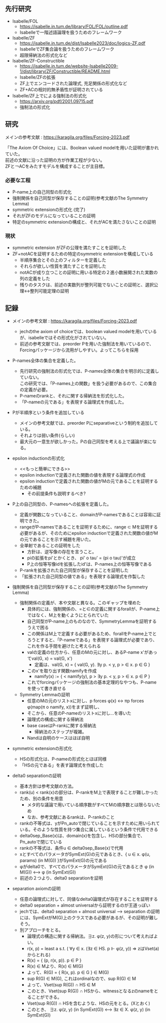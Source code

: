 
## 先行研究   
- Isabelle/FOL 
    - https://isabelle.in.tum.de/library/FOL/FOL/outline.pdf
    - Isabelleで一階述語論理を扱うためのフレームワーク
- Isabelle/ZF 
    - https://isabelle.in.tum.de/dist/Isabelle2023/doc/logics-ZF.pdf
    - IsabelleでZF集合論を扱うためのフレームワーク
    - 超限帰納法の形式化など
- Isabelle/ZF-Constructible
    - https://isabelle.in.tum.de/website-Isabelle2009-1/dist/library/ZF/Constructible/README.html
    - Isabelle/ZFの拡張
    - ZF上でエンコードされた論理式, 充足関係の形式化など
    - ZF+ACの相対的無矛盾性が証明されている
- Isabelle/ZF上でによる強制法の形式化
    - https://arxiv.org/pdf/2001.09715.pdf 
    - 強制法の形式化

## 研究

メインの参考文献 : https://karagila.org/files/Forcing-2023.pdf

「The Axiom Of Choice」には、Boolean valued modelを用いた証明が書かれていた。  
前述の文献に沿った証明の方が作業工程が少ない。  
ZFと￢ACをみたすモデルを構成することが主目標。

### 必要な工程

- P-name上の自己同型の形式化
- 強制関係を自己同型が保存することの証明(参考文献のThe Symmetry Lemma)
- symmetric extensionの形式化 (完了)
- それがZFのモデルになっていることの証明
- 特定のsymmetric extensionの構成と、それがACを満たさないことの証明


### 現状
- symmetric extension がZFの公理を満たすことを証明した
- ZF+notACを証明するための特定のsymmetric extensionを構成している
  - 半順序集合とその上のフィルターを定義した
  - それらが欲しい性質を満たすことを証明した
  - notACが成り立つことの証明に用いる特定の２進小数展開された実数の列の定義をした
  - 残りのタスクは、前述の実数列が整列可能でないことの証明と、選択公理<->整列可能定理の証明


## 記録

- メインの参考文献 : https://karagila.org/files/Forcing-2023.pdf
  - jechのthe axiom of choiceでは、boolean valued modelを用いているが、isabelleではその形式化がされていない。
  - 前述の参考文献では、preorder Pを用いた強制法を用いているので、Forcingパッケージから流用がしやすい。よってこちらを採用

- P-names全体の集合を定義した。
  - 先行研究の強制法の形式化では、P-names全体の集合を明示的に定義していない。  
    この研究では、「P-names上の関数」を扱う必要があるので、この集合の定義が必要。
  - P-nameのrankと、それに関する帰納法を形式化した。
  - 「P-nameの元である」を表現する論理式を作成した。
  
- Pが半順序という条件を追加している
  - メインの参考文献では、preorder Pにseparativeという制約を追加している。
  - それよりは弱い条件(らしい)
  - 最大元の一意生が欲しかった。Pの自己同型を考える上で議論が楽になる。

- epsilon inductionの形式化
  - <<もっと簡単にできる>>
  - epsilon inductionで定義された関数の値を表現する論理式の作成
  - epsilon inductionで定義された関数の値がMの元であることを証明するための補題
    - その前提条件も説明するべき?

- P上の自己同型の、P-namesへの拡張を定義した。
  - 定義が関数になっていること、domainがP-namesであることは容易に証明できた。
  - rangeがP-namesであることを証明するために、range ⊂ Mを証明する必要があるが、そのためにepsilon inductionで定義された関数の値がMの元であることを示す補題を用いた。
  - 全単射であることの証明をした
    - 方針は、逆写像の存在を言うこと。
    - piの拡張をpi'とかくとき、 pi' o tau' = (pi o tau)'が成立
    - P上の恒等写像idを拡張したid'は、P-names上の恒等写像である
  - P-rankを拡張された自己同型が保存することを証明した
  - 「拡張された自己同型の値である」を表現する論理式を作製した
  
- 強制関係を自己同型が保存することの証明(参考文献のThe Symmetry Lemma)
  - 強制関係の定義が、本や文献と異なる。このギャップを埋めた
    - 具体的には、強制関係の、=と∈の定義に関するforallが、P-name上ではなく、M上を動くようにとられていた
    - 自己同型がP-name上のものなので、SymmetryLemmaを証明するうえで困る
    - この関係はM上で定義する必要があるため、forallをP-name上でとろうとすると、「P-nameである」を表現する論理式が必要であり、これを作る手間を避けたと考えられる
    - valの定義の仕方から、任意のMの元に対し、あるP-name x'があってval(G, x) = val(G, x')
      - 定義は、val(G, x) = { val(G, y). ∃y p. < y, p > ∈ x. p ∈ G }
    - このx'を取り出す関数namifyを作成
      - namify(x) := { < namify(y), p > ∃y p. < y, p > ∈ x. p ∈ P }
    - これでforcingパッケージの強制法の基本定理的なやつも、P-nameを使って書き直せる
  - Symmetry Lemmaの証明 
    - 任意のMの元のリストxに対し、p forces φ(x) <-> πp forces φ(map(π o namify, x))をまず証明し、
    - そこから、任意のP-nameのリストxに対し...を導いた
    - 論理式の構成に関する帰納法
    - base caseはP-rankに関する帰納法
      - 帰納法のステップが複雑。
    - Nandは自明のケースはほぼ自明

- symmetric extensionの形式化
  - HSの形式化は、P-nameの形式化とほぼ同様
  - 「HSの元である」を表す論理式を作成した

- delta0 separationの証明
  - 基本方針は参考文献の方法。
  - rank(u) < rank(x)の部分は、P-rankをM上で表現することが難しかったため、別の条件を用意
    - メタ的な議論で用いている順序数がすべてMの順序数とは限らないため
    - なお、参考文献にあるrankは、P-rankのこと
  - rankの不等式は、yがPn_autoで閉じていることを示すために用いられている。そのような性質を持つ集合に属しているという条件で代用できる
  - delta0sep_Base(x)は、domain(x)を包含し、HSの部分集合で、Pn_autoで閉じている
  - rankの不等式は、条件u ∈ delta0sep_Base(x)で代用
  - xとすべてのパラメータがSymExt(G)の元であるとき、{ u ∈ x. φ(u, params) (in M(G)) }がSymExt(G)の元である
  - φがdelta0で、すべてのパラメータがSymExt(G)の元であるとき φ (in M(G)) <--> φ (in SymExt(G))
  - 前述の２つより、delta0 separationを証明

- separation axiomの証明 
  - 任意の論理式に対して、同値なdelta0論理式が存在することを証明する
  - delta0 separation + almost universalから証明するのが王道っぽい
  - jechでは、delta0 separation + almost universal --> separation の証明には、SymExtがM(G)上のクラスである必要があるが、その証明が難しそう。
  - 別アプローチをとる。
    - 論理式の構造に関する帰納法。∃z. φ(z, y)の形について考えればよい。
    - r(x, p) = least a s.t. ( ∀y ∈ x. (∃z ∈ HS. p ⊩ φ(z, y)) ⇒ zはVset(a)からとれる) 
    - R(x) = { (p, r(x, p)). p ∈ P }
    - R(x) ∈ Mより、R(x) ∈ M(G)
    - よって、R(G) = { R(x, p). p ∈ G } ∈ M(G)
    - sup R(G) ∈ M(G), これはordinalなので、sup R(G) ∈ M
    - よって、Vset(sup R(G)) ∩ HS ∈ M
    - このとき、Vset(sup R(G)) ∩ HSから、witnessとなるzのnameをとることができる。
    - Vset(sup R(G)) ∩ HSを含むような、HSの元をとる。(Xとおく)
    - このとき、 ∃z. φ(z, y) (in SymExt(G)) <--> ∃z ∈ X. φ(z, y) (in SymExt(G)) 